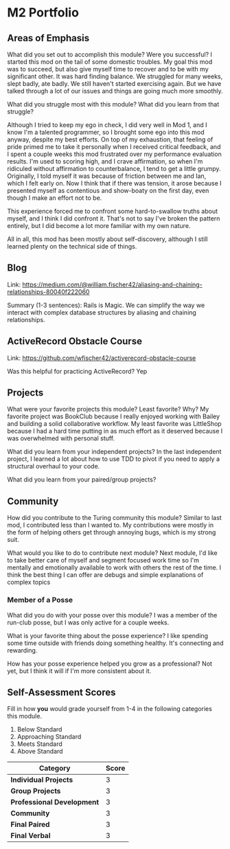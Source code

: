 # M2 Portfolio

## Areas of Emphasis

What did you set out to accomplish this module? Were you successful?
  I started this mod on the tail of some domestic troubles. My goal this mod was to succeed, but also give myself time to recover and to be with my significant other. It was hard finding balance. We struggled for many weeks, slept badly, ate badly. We still haven't started exercising again. But we have talked through a lot of our issues and things are going much more smoothly.

What did you struggle most with this module? What did you learn from that struggle?

  Although I tried to keep my ego in check, I did very well in Mod 1, and I know I'm a talented programmer, so I brought some ego into this mod anyway, despite my best efforts. On top of my exhaustion, that feeling of pride primed me to take it personally when I received critical feedback, and I spent a couple weeks this mod frustrated over my performance evaluation results. I'm used to scoring high, and I crave affirmation, so when I'm ridiculed without affirmation to counterbalance, I tend to get a little grumpy. Originally, I told myself it was because of friction between me and Ian, which I felt early on. Now I think that if there was tension, it arose because I presented myself as contentious and show-boaty on the first day, even though I make an effort not to be.

  This experience forced me to confront some hard-to-swallow truths about myself, and I think I did confront it. That's not to say I've broken the pattern entirely, but I did become a lot more familiar with my own nature.

  All in all, this mod has been mostly about self-discovery, although I still learned plenty on the technical side of things.

## Blog

Link: https://medium.com/@william.fischer42/aliasing-and-chaining-relationships-80040f222060

Summary (1-3 sentences): Rails is Magic. We can simplify the way we interact with complex database structures by aliasing and chaining relationships.

## ActiveRecord Obstacle Course
Link: https://github.com/wfischer42/activerecord-obstacle-course

Was this helpful for practicing ActiveRecord? Yep


## Projects

What were your favorite projects this module? Least favorite? Why?
My favorite project was BookClub because I really enjoyed working with Bailey and building a solid collaborative workflow. My least favorite was LittleShop because I had a hard time putting in as much effort as it deserved because I was overwhelmed with personal stuff.

What did you learn from your independent projects?
In the last independent project, I learned a lot about how to use TDD to pivot if you need to apply a structural overhaul to your code.

What did you learn from your paired/group projects?


## Community

How did you contribute to the Turing community this module?
Similar to last mod, I contributed less than I wanted to. My contributions were mostly in the form of helping others get through annoying bugs, which is my strong suit.

What would you like to do to contribute next module?
Next module, I'd like to take better care of myself and segment focused work time so I'm mentally and emotionally available to work with others the rest of the time. I think the best thing I can offer are debugs and simple explanations of complex topics

### Member of a Posse

What did you do with your posse over this module?
I was a member of the run-club posse, but I was only active for a couple weeks.

What is your favorite thing about the posse experience?
I like spending some time outside with friends doing something healthy. It's connecting and rewarding.

How has your posse experience helped you grow as a professional?
Not yet, but I think it will if I'm more consistent about it.

## Self-Assessment Scores

Fill in how **you** would grade yourself from 1-4 in the following categories this module.

1. Below Standard
2. Approaching Standard
3. Meets Standard
4. Above Standard


| Category                     | Score |
| -----------------------------| ----- |
| **Individual Projects**      |   3   |
| **Group Projects**           |   3   |
| **Professional Development** |   3   |
| **Community**                |   3   |
| **Final Paired**             |   3   |
| **Final Verbal**             |   3   |
